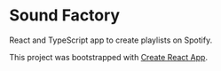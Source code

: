 # Sound Factory

React and TypeScript app to create playlists on Spotify.

This project was bootstrapped with [Create React App](https://github.com/facebook/create-react-app).
